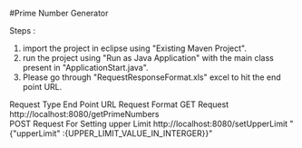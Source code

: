 #Prime Number Generator

Steps :
1. import the project in eclipse using "Existing Maven Project".
2. run the project using "Run as Java Application" with the main class present in "ApplicationStart.java".
3. Please go through "RequestResponseFormat.xls" excel to hit the end point URL.


Request Type								End Point URL									Request Format
GET Request									http://localhost:8080/getPrimeNumbers	
POST Request For Setting upper Limit		http://localhost:8080/setUpperLimit				"{"upperLimit" :{UPPER_LIMIT_VALUE_IN_INTERGER}}"
